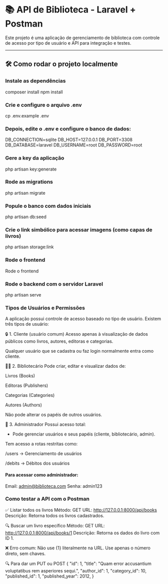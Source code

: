 # 📚 API de Biblioteca - Laravel + Postman

Este projeto é uma aplicação de gerenciamento de biblioteca com controle de acesso por tipo de usuário e API para integração e testes.

---

## 🛠️ Como rodar o projeto localmente

### Instale as dependências

composer install
npm install

### Crie e configure o arquivo .env

cp .env.example .env

### Depois, edite o .env e configure o banco de dados:

DB_CONNECTION=sqlite
DB_HOST=127.0.0.1
DB_PORT=3308
DB_DATABASE=laravel
DB_USERNAME=root
DB_PASSWORD=root

### Gere a key da aplicação

php artisan key:generate

### Rode as migrations

php artisan migrate

### Popule o banco com dados iniciais

php artisan db:seed

### Crie o link simbólico para acessar imagens (como capas de livros)

php artisan storage:link

### Rode o frontend

Rode o frontend

### Rode o backend com o servidor Laravel

php artisan serve

### Tipos de Usuários e Permissões

A aplicação possui controle de acesso baseado no tipo de usuário. Existem três tipos de usuário:

🔒 1. Cliente (usuário comum)
Acesso apenas à visualização de dados públicos como livros, autores, editoras e categorias.

Qualquer usuário que se cadastra ou faz login normalmente entra como cliente.

🧑‍🏫 2. Bibliotecário
Pode criar, editar e visualizar dados de:

Livros (Books)

Editoras (Publishers)

Categorias (Categories)

Autores (Authors)

Não pode alterar os papéis de outros usuários.

👑 3. Administrador
Possui acesso total:

-   Pode gerenciar usuários e seus papéis (cliente, bibliotecário, admin).

Tem acesso a rotas restritas como:

/users → Gerenciamento de usuários

/debits → Débitos dos usuários

#### Para acessar como administrador:

Email: admin@biblioteca.com
Senha: admin123

### Como testar a API com o Postman

✅ Listar todos os livros
Método: GET
URL: http://127.0.0.1:8000/api/books
Descrição: Retorna todos os livros cadastrados.

🔍 Buscar um livro específico
Método: GET
URL: http://127.0.0.1:8000/api/books/1
Descrição: Retorna os dados do livro com ID 1.

❌ Erro comum:
Não use {1} literalmente na URL. Use apenas o número direto, sem chaves.

🔍 Para dar um PUT ou POST
{
"id": 1,
"title": "Quam error accusantium voluptatibus rem asperiores sequi.",
"author_id": 1,
"category_id": 10,
"published_id": 1,
"published_year": 2012,
}
